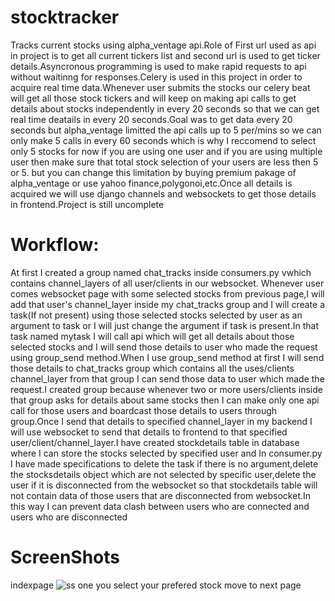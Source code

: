 # stocktracker
Tracks current stocks using alpha_ventage api.Role of First url used as api in project is to get all current tickers list and second url is used to get ticker
details.Asyncronous programming is used to make rapid requests to api without waitinng for responses.Celery is used in this project in order to acquire
real time data.Whenever user submits the stocks our celery beat will get all those stock tickers and will keep on making api calls to get details about
stocks independently in every 20 seconds so that we can get real time deatails in every 20 seconds.Goal was to get data every 20 seconds but alpha_ventage
limitted the api calls up to 5 per/mins so we can only make 5 calls in every 60 seconds which is why I reccomend to select only 5 stocks for now if you are using one user
and if you are using multiple user then make sure that total stock selection of your users are less then 5 or 5. but you can change this limitation by 
buying premium pakage of alpha_ventage or use yahoo finance,polygonoi,etc.Once all details is acquired we will use django channels and websockets to get those details in frontend.Project is still uncomplete

# Workflow:
At first I created a group named chat_tracks inside consumers.py vwhich contains channel_layers of all user/clients in our websocket.
Whenever user comes websocket page with some selected stocks from previous page,I will add that user's channel_layer inside my chat_tracks group
and I will create a task(If not present) using those selected stocks selected by user as an argument to task or I will just change the argument if task
is present.In that task named mytask I will call api which will get all details about those selected stocks and I will send those details to user who
made the request using group_send method.When I use group_send method at first I will send those details to chat_tracks group which contains all the uses/clients 
channel_layer from that group I can send those data to user which made the request.I created group because whenever two or more users/clients inside that group 
asks for details about same stocks then I can make only one api call for those users and  boardcast those details to users through group.Once I send that details to specified
channel_layer in my backend I will use websocket to send that details to frontend to that specified user/client/channel_layer.I have created stockdetails table in database where I can store the stocks selected by specified user and In consumer.py I have made specifications to  delete the task if there is no argument,delete the stocksdetails object which are not selected by specific user,delete the user if it is disconnected from the websocket so that stockdetails table will not contain data of those users that are disconnected from websocket.In this way I can prevent data clash between  users who are connected and users who are disconnected

# ScreenShots
indexpage
![ss](https://github.com/Solofighter3/stocktracker/assets/135401600/7c3dceaf-adf2-47f3-9686-d8f6c9af5d18)
one you select your prefered stock move to next page
